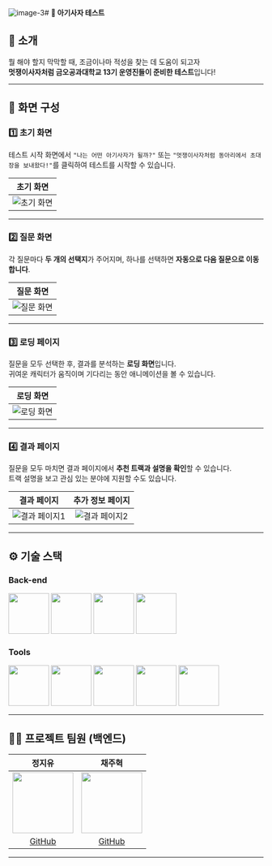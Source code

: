 ![image-3](https://github.com/user-attachments/assets/2b30877d-7e9e-4696-88c5-dd51dee0b84c)# **🦁 아기사자 테스트**

## 📝 소개

뭘 해야 할지 막막할 때, 조금이나마 적성을 찾는 데 도움이 되고자  
**멋쟁이사자처럼 금오공과대학교 13기 운영진들이 준비한 테스트**입니다!

---

## 🎨 **화면 구성**

### **1️⃣ 초기 화면**
테스트 시작 화면에서 `"나는 어떤 아기사자가 될까?"` 또는 `"멋쟁이사자처럼 동아리에서 초대장을 보내왔다!"`를 클릭하여 테스트를 시작할 수 있습니다.

|        초기 화면        |
| :---------------------: |
| ![초기 화면](https://github.com/user-attachments/assets/914bbf8d-c6f9-4a18-b1f8-9686727aab0f)|


---

### **2️⃣ 질문 화면**
각 질문마다 **두 개의 선택지**가 주어지며, 하나를 선택하면 **자동으로 다음 질문으로 이동합니다**.

|         질문 화면         |
| :-----------------------: |
| ![질문 화면](https://github.com/user-attachments/assets/af873baa-0334-47f0-b0e2-4604e41c4705) |


---

### **3️⃣ 로딩 페이지**
질문을 모두 선택한 후, 결과를 분석하는 **로딩 화면**입니다.  
귀여운 캐릭터가 움직이며 기다리는 동안 애니메이션을 볼 수 있습니다.

|         로딩 화면         |
| :-----------------------: |
| ![로딩 화면](https://github.com/user-attachments/assets/9f85430a-bc35-47f5-8e2b-619cdeda6cad) |


---

### **4️⃣ 결과 페이지**
질문을 모두 마치면 결과 페이지에서 **추천 트랙과 설명을 확인**할 수 있습니다.  
트랙 설명을 보고 관심 있는 분야에 지원할 수도 있습니다.

|       결과 페이지        |       추가 정보 페이지       |
| :---------------------: | :-------------------------: |
| ![결과 페이지1](https://github.com/user-attachments/assets/dc05b903-44c1-4281-91a4-95923d89a803) | ![결과 페이지2](https://github.com/user-attachments/assets/be8a18aa-0e1b-48ec-90e0-32f8c77d36a9) |

---

## ⚙ **기술 스택**

### **Back-end**

<div>
  <img src="https://skillicons.dev/icons?i=spring" width="80">
  <img src="https://skillicons.dev/icons?i=java" width="80">
  <img src="https://skillicons.dev/icons?i=gradle" width="80">
  <img src="https://skillicons.dev/icons?i=hibernate" width="80">
</div>

### **Tools**

<div>
  <img src="https://skillicons.dev/icons?i=idea" width="80">
  <img src="https://skillicons.dev/icons?i=postman" width="80">
  <img src="https://upload.wikimedia.org/wikipedia/commons/4/45/Notion_app_logo.png" width="80">
  <img src="https://skillicons.dev/icons?i=github" width="80">
  <img src="https://skillicons.dev/icons?i=discord" width="80">
</div>

---

## 💁‍♂️ **프로젝트 팀원 (백엔드)**

|                                         **정지유**                                         |                                        **채주혁**                                         |
| :----------------------------------------------------------------------------------------: | :---------------------------------------------------------------------------------------: |
| <img src="https://avatars.githubusercontent.com/u/142137932?v=4" width="120" height="120"> | <img src="https://avatars.githubusercontent.com/u/96466824?v=4" width="120" height="120"> |
|                          [GitHub](https://github.com/jungjiyu)                           |                          [GitHub](https://github.com/Juhye0k)                          |

---
